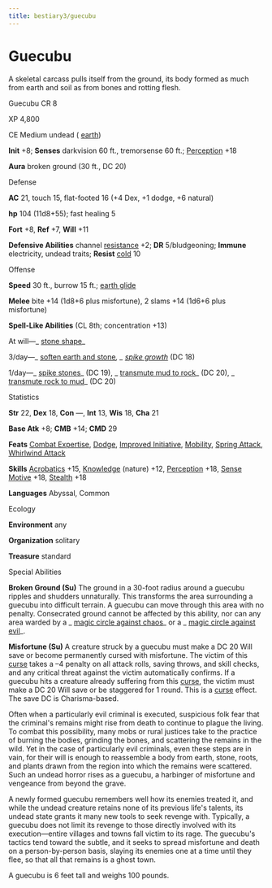 ```yaml
---
title: bestiary3/guecubu
---
```

# Guecubu

A skeletal carcass pulls itself from the ground, its body formed as much from earth and soil as from bones and rotting flesh.

Guecubu CR 8

XP 4,800

CE Medium undead ( [earth](monsters/creatureTypes.md#_earth-subtype))

**Init** +8; **Senses** darkvision 60 ft., tremorsense 60 ft.; [Perception](skills/perception.md#_perception) +18

**Aura** broken ground (30 ft., DC 20)

Defense

**AC** 21, touch 15, flat-footed 16 (+4 Dex, +1 dodge, +6 natural)

**hp** 104 (11d8+55); fast healing 5

**Fort** +8, **Ref** +7, **Will** +11

**Defensive Abilities** channel [resistance](monsters/universalMonsterRules.md#_resistance) +2; **DR** 5/bludgeoning; **Immune** electricity, undead traits; **Resist** [cold](monsters/creatureTypes.md#_cold-subtype) 10

Offense

**Speed** 30 ft., burrow 15 ft.; [earth glide](monsters/universalMonsterRules.md#_earth-glide)

**Melee** bite +14 (1d8+6 plus misfortune), 2 slams +14 (1d6+6 plus misfortune)

**Spell-Like Abilities** (CL 8th; concentration +13)

At will—_ [stone shape](spells/stoneShape.md#_stone-shape)_

3/day—_ [soften earth and stone](spells/softenEarthAndStone.md#_soften-earth-and-stone)_, _ [spike growth](spells/spikeGrowth.md#_spike-growth)_ (DC 18)

1/day—_ [spike stones](spells/spikeStones.md#_spike-stones)_ (DC 19), _ [transmute mud to rock](spells/transmuteMudToRock.md#_transmute-mud-to-rock)_ (DC 20), _ [transmute rock to mud](spells/transmuteRockToMud.md#_transmute-rock-to-mud)_ (DC 20)

Statistics

**Str** 22, **Dex** 18, **Con** —, **Int** 13, **Wis** 18, **Cha** 21

**Base Atk** +8; **CMB** +14; **CMD** 29

**Feats** [Combat Expertise](feats.md#_combat-expertise), [Dodge](feats.md#_dodge), [Improved Initiative](feats.md#_improved-initiative), [Mobility](feats.md#_mobility), [Spring Attack](feats.md#_spring-attack), [Whirlwind Attack](feats.md#_whirlwind-attack)

**Skills** [Acrobatics](skills/acrobatics.md#_acrobatics) +15, [Knowledge](skills/knowledge.md#_knowledge) (nature) +12, [Perception](skills/perception.md#_perception) +18, [Sense Motive](skills/senseMotive.md#_sense-motive) +18, [Stealth](skills/stealth.md#_stealth) +18

**Languages** Abyssal, Common

Ecology

**Environment** any

**Organization** solitary

**Treasure** standard

Special Abilities

**Broken Ground (Su)** The ground in a 30-foot radius around a guecubu ripples and shudders unnaturally. This transforms the area surrounding a guecubu into difficult terrain. A guecubu can move through this area with no penalty. Consecrated ground cannot be affected by this ability, nor can any area warded by a _ [magic circle against chaos](spells/magicCircleAgainstChaos.md#_magic-circle-against-chaos)_ or a _ [magic circle against evil](spells/magicCircleAgainstEvil.md#_magic-circle-against-evil)_.

**Misfortune (Su)** A creature struck by a guecubu must make a DC 20 Will save or become permanently cursed with misfortune. The victim of this [curse](monsters/universalMonsterRules.md#_curse) takes a –4 penalty on all attack rolls, saving throws, and skill checks, and any critical threat against the victim automatically confirms. If a guecubu hits a creature already suffering from this [curse](monsters/universalMonsterRules.md#_curse), the victim must make a DC 20 Will save or be staggered for 1 round. This is a [curse](monsters/universalMonsterRules.md#_curse) effect. The save DC is Charisma-based.

Often when a particularly evil criminal is executed, suspicious folk fear that the criminal's remains might rise from death to continue to plague the living. To combat this possibility, many mobs or rural justices take to the practice of burning the bodies, grinding the bones, and scattering the remains in the wild. Yet in the case of particularly evil criminals, even these steps are in vain, for their will is enough to reassemble a body from earth, stone, roots, and plants drawn from the region into which the remains were scattered. Such an undead horror rises as a guecubu, a harbinger of misfortune and vengeance from beyond the grave.

A newly formed guecubu remembers well how its enemies treated it, and while the undead creature retains none of its previous life's talents, its undead state grants it many new tools to seek revenge with. Typically, a guecubu does not limit its revenge to those directly involved with its execution—entire villages and towns fall victim to its rage. The guecubu's tactics tend toward the subtle, and it seeks to spread misfortune and death on a person-by-person basis, slaying its enemies one at a time until they flee, so that all that remains is a ghost town.

A guecubu is 6 feet tall and weighs 100 pounds.

